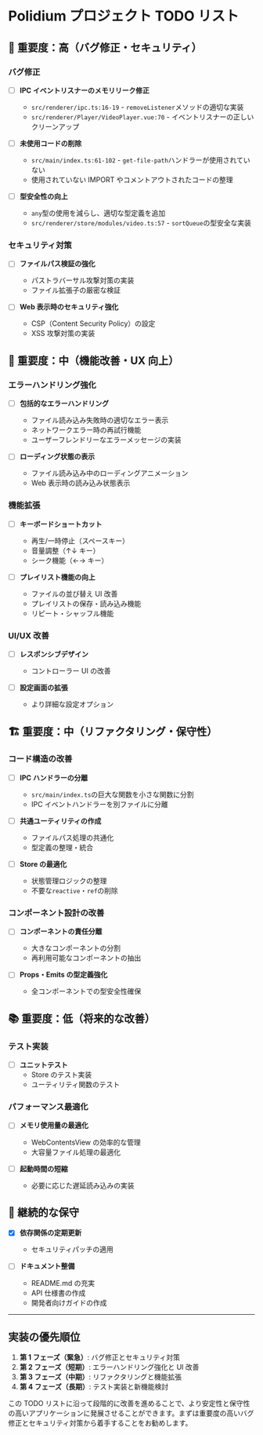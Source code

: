 # Polidium プロジェクト TODO リスト

## 🚨 重要度：高（バグ修正・セキュリティ）

### バグ修正

- [ ] **IPC イベントリスナーのメモリリーク修正**

  - `src/renderer/ipc.ts:16-19` - `removeListener`メソッドの適切な実装
  - `src/renderer/Player/VideoPlayer.vue:70` - イベントリスナーの正しいクリーンアップ

- [ ] **未使用コードの削除**

  - `src/main/index.ts:61-102` - `get-file-path`ハンドラーが使用されていない
  - 使用されていない IMPORT やコメントアウトされたコードの整理

- [ ] **型安全性の向上**
  - `any`型の使用を減らし、適切な型定義を追加
  - `src/renderer/store/modules/video.ts:57` - `sortQueue`の型安全な実装

### セキュリティ対策

- [ ] **ファイルパス検証の強化**

  - パストラバーサル攻撃対策の実装
  - ファイル拡張子の厳密な検証

- [ ] **Web 表示時のセキュリティ強化**
  - CSP（Content Security Policy）の設定
  - XSS 攻撃対策の実装

## 🔧 重要度：中（機能改善・UX 向上）

### エラーハンドリング強化

- [ ] **包括的なエラーハンドリング**

  - ファイル読み込み失敗時の適切なエラー表示
  - ネットワークエラー時の再試行機能
  - ユーザーフレンドリーなエラーメッセージの実装

- [ ] **ローディング状態の表示**
  - ファイル読み込み中のローディングアニメーション
  - Web 表示時の読み込み状態表示

### 機能拡張

- [ ] **キーボードショートカット**

  - 再生/一時停止（スペースキー）
  - 音量調整（↑↓ キー）
  - シーク機能（←→ キー）

- [ ] **プレイリスト機能の向上**
  - ファイルの並び替え UI 改善
  - プレイリストの保存・読み込み機能
  - リピート・シャッフル機能

### UI/UX 改善

- [ ] **レスポンシブデザイン**

  - コントローラー UI の改善

- [ ] **設定画面の拡張**
  - より詳細な設定オプション

## 🏗️ 重要度：中（リファクタリング・保守性）

### コード構造の改善

- [ ] **IPC ハンドラーの分離**

  - `src/main/index.ts`の巨大な関数を小さな関数に分割
  - IPC イベントハンドラーを別ファイルに分離

- [ ] **共通ユーティリティの作成**

  - ファイルパス処理の共通化
  - 型定義の整理・統合

- [ ] **Store の最適化**
  - 状態管理ロジックの整理
  - 不要な`reactive`・`ref`の削除

### コンポーネント設計の改善

- [ ] **コンポーネントの責任分離**

  - 大きなコンポーネントの分割
  - 再利用可能なコンポーネントの抽出

- [ ] **Props・Emits の型定義強化**
  - 全コンポーネントでの型安全性確保

## 📚 重要度：低（将来的な改善）

### テスト実装

- [ ] **ユニットテスト**
  - Store のテスト実装
  - ユーティリティ関数のテスト

### パフォーマンス最適化

- [ ] **メモリ使用量の最適化**

  - WebContentsView の効率的な管理
  - 大容量ファイル処理の最適化

- [ ] **起動時間の短縮**
  - 必要に応じた遅延読み込みの実装

## 🔄 継続的な保守

- [x] **依存関係の定期更新**

  - セキュリティパッチの適用

- [ ] **ドキュメント整備**
  - README.md の充実
  - API 仕様書の作成
  - 開発者向けガイドの作成

---

## 実装の優先順位

1. **第 1 フェーズ（緊急）**: バグ修正とセキュリティ対策
2. **第 2 フェーズ（短期）**: エラーハンドリング強化と UI 改善
3. **第 3 フェーズ（中期）**: リファクタリングと機能拡張
4. **第 4 フェーズ（長期）**: テスト実装と新機能検討

この TODO リストに沿って段階的に改善を進めることで、より安定性と保守性の高いアプリケーションに発展させることができます。まずは重要度の高いバグ修正とセキュリティ対策から着手することをお勧めします。
